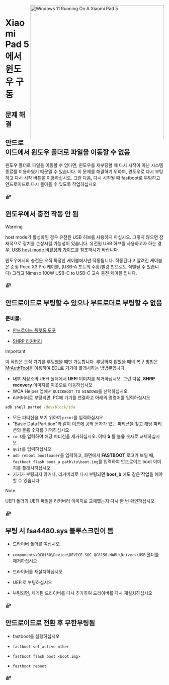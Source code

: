 <img align="right" src="https://raw.githubusercontent.com/erdilS/Port-Windows-11-Xiaomi-Pad-5/main/nabu.png" width="425" alt="Windows 11 Running On A Xiaomi Pad 5">


# Xiaomi Pad 5 에서 윈도우 구동

## 문제 해결

## 안드로이드에서 윈도우 폴더로 파일을 이동할 수 없음

윈도우 폴더로 파일을 이동할 수 없다면, 윈도우를 재부팅할 때 다시 시작이 아닌 시스템 종료를 이용하였기 때문일 수 있습니다. 이 문제를 해결하기 위하여, 윈도우로 다시 부팅하고 다시 시작 버튼을 이용하십시오. 그런 다음, 다시 시작될 때 fastboot로 부팅하고 안드로이드로 다시 돌아올 수 있도록 작업하십시오 

##### 끝!

## 윈도우에서 충전 작동 안 됨
> [!WARNING]
> host mode가 활성화된 경우 유전원 USB 허브를 사용하지 마십시오. 그렇지 않으면 잠재적으로 장치를 손상시킬 가능성이 있습니다. 유전원 USB 허브를 사용하고자 하는 경우, [USB host mode 비활성화 가이드](/guide/Korean/Additional-materials-ko.md#usb-호스트-모드-비활성화)를 참조하시기 바랍니다.

윈도우에서의 충전은 오직 특정한 케이블에서만 작동됩니다. 작동된다고 알려진 케이블은 순정 Poco X3 Pro 케이블, (USB-A 포트의 주황/빨강 핀으로도 식별될 수 있습니다) 그리고 Nimaso 100W USB-C to USB-C 고속 충전 케이블 입니다.

##### 끝!

## 안드로이드로 부팅할 수 있으나 부트로더로 부팅할 수 없음

### 준비물:

- [안드로이드 플랫폼 도구](https://developer.android.com/studio/releases/platform-tools)

- [SHRP 리커버리](https://github.com/erdilS/Port-Windows-11-Xiaomi-Pad-5/releases/download/1.0/SHRP.img)

> [!Important]
> 이 작업은 오직 기기를 루팅했을 때만 가능합니다. 루팅하지 않았을 때의 복구 방법은 [MrAuthTool](https://mrauthtool.com/)을 이용하여 EDL로 기기에 플래시하는 방법뿐입니다.

- 내부 저장소의 UEFI 폴더에서 **UEFI** 이미지를 제거하십시오. 그런 다음, **SHRP recovery** 이미지를 이곳으로 이동하십시오
- WOA Helper 앱에서 `QUICKBOOT TO WINDOWS`를 선택하십시오
- 리커버리로 부팅되면, PC에 기기를 연결하고 아래의 명령어를 입력하십시오
```cmd
adb shell parted /dev/block/sda
```
- 모든 파티션을 보기 위하여 ```print```를 입력하십시오
- "Basic Data Partition"와 같이 이름에 공백 문자가 있는 파티션을 찾고 해당 파티션의 볼륨 숫자를 기억하십시오
- ```rm $```를 입력하여 해당 파티션을 제거하십시오. 이때 **$** 를 볼륨 숫자로 교체하십시오
- ```quit```를 입력하십시오
- ```adb reboot bootloader```를 입력하고, 화면에서 **FASTBOOT** 로고가 보일 때, ```fastboot flash boot_a path\to\boot.img```를 입력하여 안드로이드 boot 이미지를 플래시하십시오
- 기기가 부팅되지 않거나, 리커버리로 다시 부팅되면 **boot_b** 에도 같은 작업을 해야할 수 있습니다

> [!Note]
> UEFI 폴더의 UEFI 파일을 리커버리 이미지로 교체했는지 다시 한 번 확인하십시오

##### 끝!

## 부팅 시 fsa4480.sys 블루스크린이 뜸

- 드라이버 폴더를 여십시오

- ```components\QC8150\Device\DEVICE.SOC_QC8150.NABU\Drivers\USB``` 폴더를 제거하십시오

- 드라이버를 재설치하십시오

- UEFI로 부팅하십시오

- 부팅되면, 제거된 드라이버를 다시 추가하여 드라이버를 다시 재설치하십시오

##### 끝!

## 안드로이드로 전환 후 무한부팅됨

- fastboot를 실행하십시오

- ```fastboot set_active other```

- ```fastboot flash boot <boot.img>```

- ```fastboot reboot```

##### 끝!
